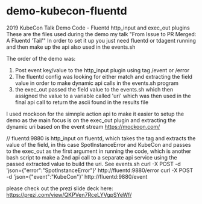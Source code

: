 # demo-kubecon-fluentd
2019 KubeCon Talk Demo Code - Fluentd http_input and exec_out plugins
These are the files used during the demo my talk "From Issue to PR Merged: A Fluentd 'Tail'"
In order to set it up you just need fluentd or tdagent running and then make up the api also used in the events.sh

The order of the demo was:

1. Post event key/value to the http_input plugin using tag /event or /error
2. The fluentd config was looking for either match and extracting the field value in order to make dynamic api calls in the events.sh program
3. the exec_out passed the field value to the events.sh which then assigned the value to a variable called 'uri' which was then used in the final api call to return the ascii found in the results file

I used mockoon for the simnple action api to make it easier to setup the demo as the main focus is on the exec_out plugin and extracting the dynamic uri based on the event stream
https://mockoon.com/

// fluentd:9880 is http_input on fluentd, which takes the tag and extracts the value of the field, in this case SpotInstanceError and KubeCon and passes to the exec_out as the first argument in running the code, which is another bash script to make a 2nd api call to a separate api service using the passed extracted value to build the uri. See events.sh
 curl -X POST -d 'json={"error":"SpotInstanceError"}' http://fluentd:9880/error
 curl -X POST -d 'json={"event":"KubeCon"}' http://fluentd:9880/event
 
 
please check out the prezi slide deck here: https://prezi.com/view/QKPVen7RceLYVgpSYeWf/
